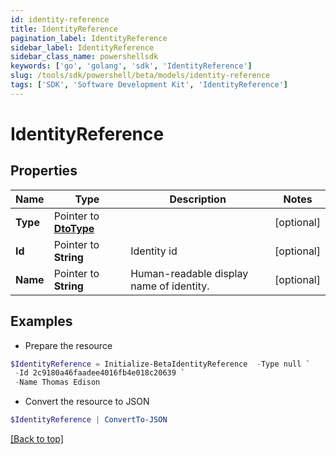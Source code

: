 ```yaml
---
id: identity-reference
title: IdentityReference
pagination_label: IdentityReference
sidebar_label: IdentityReference
sidebar_class_name: powershellsdk
keywords: ['go', 'golang', 'sdk', 'IdentityReference'] 
slug: /tools/sdk/powershell/beta/models/identity-reference
tags: ['SDK', 'Software Development Kit', 'IdentityReference']
---
```



# IdentityReference

## Properties

Name | Type | Description | Notes
------------ | ------------- | ------------- | -------------
**Type** |  Pointer to [**DtoType**](dto-type) |  | [optional] 
**Id** |  Pointer to **String** | Identity id | [optional] 
**Name** |  Pointer to **String** | Human-readable display name of identity. | [optional] 

## Examples

- Prepare the resource
```powershell
$IdentityReference = Initialize-BetaIdentityReference  -Type null `
 -Id 2c9180a46faadee4016fb4e018c20639 `
 -Name Thomas Edison
```

- Convert the resource to JSON
```powershell
$IdentityReference | ConvertTo-JSON
```


[[Back to top]](#) 


